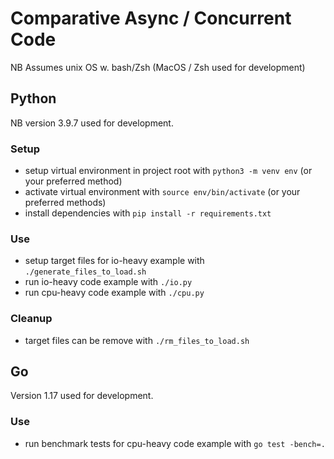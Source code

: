 # Comparative Async / Concurrent Code

NB Assumes unix OS w. bash/Zsh (MacOS / Zsh used for development)

## Python

NB version 3.9.7 used for development.

### Setup
- setup virtual environment in project root with `python3 -m venv env` (or your preferred method)
- activate virtual environment with `source env/bin/activate` (or your preferred methods)
- install dependencies with `pip install -r requirements.txt`

### Use
- setup target files for io-heavy example with `./generate_files_to_load.sh`
- run io-heavy code example with `./io.py`
- run cpu-heavy code example with `./cpu.py`

### Cleanup
- target files can be remove with `./rm_files_to_load.sh`

## Go

Version 1.17 used for development.

### Use

- run benchmark tests for cpu-heavy code example with `go test -bench=.`